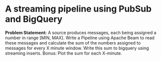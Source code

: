 # A streaming pipeline using PubSub and BigQuery

**Problem Statement:**
A source produces messages, each being assigned a number in range [MIN, MAX]. Write a Pipeline using Apache Beam to read these messages and calculate the sum of the numbers assigned to messages for every X minute window. Write this sum to bigquery using streaming inserts.
Bonus: Plot the sum for each X-minute.
